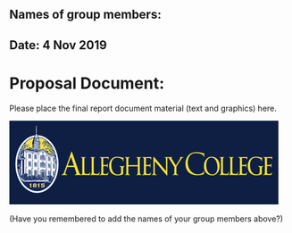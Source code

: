 ## Names of group members:
## Date: 4 Nov 2019

# Proposal Document:

Please place the final report document material (text and graphics) here.

![Logo](graphics/allegheny.png)

(Have you remembered to add the names of your group members above?)
